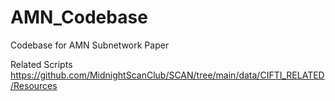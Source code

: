 # AMN_Codebase
Codebase for AMN Subnetwork Paper

Related Scripts
https://github.com/MidnightScanClub/SCAN/tree/main/data/CIFTI_RELATED/Resources
